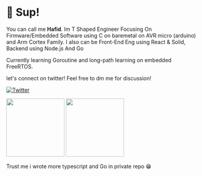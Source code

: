 # 👋 Sup!

You can call me **Hafid**. Im T Shaped Engineer Focusing On Firmware/Embedded Software using C on baremetal on AVR micro (arduino) and Arm Cortex Family. I also can be Front-End Eng using React & Solid, Backend using Node.js And Go

Currently learning Goroutine and long-path learning on embedded FreeRTOS.

let's connect on twitter! Feel free to dm me for discussion!

[![Twitter](https://img.shields.io/twitter/url/https/twitter.com/HafidMahdiii.svg?style=social&label=Follow%20%40HafidMahdiii)](https://twitter.com/HafidMahdiii)

<div>
  <img height="154" src="https://github-readme-stats.vercel.app/api?username=xyedo&show_icons=true&theme=react&count_private=true&hide=contribs" />
  <img height="154" src="https://github-readme-stats.vercel.app/api/top-langs/?username=xyedo&layout=compact&theme=react&langs_count=6" />
</div>

Trust me i wrote more typescript and Go in private repo 😁
<!---
Xyedo/Xyedo is a ✨ special ✨ repository because its `README.md` (this file) appears on your GitHub profile.
You can click the Preview link to take a look at your changes.
--->
